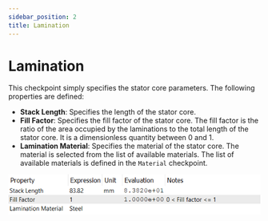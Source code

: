 ```yaml
---
sidebar_position: 2
title: Lamination
---
```

# Lamination
This checkpoint simply specifies the stator core parameters. The following properties are defined:
- **Stack Length**: Specifies the length of the stator core.
- **Fill Factor**: Specifies the fill factor of the stator core. The fill factor is the ratio of the area occupied by the laminations to the total length of the stator core. It is a dimensionless quantity between 0 and 1.
- **Lamination Material**: Specifies the material of the stator core. The material is selected from the list of available materials. The list of available materials is defined in the `Material` checkpoint.

![lamination properties](./img/laminations.png)